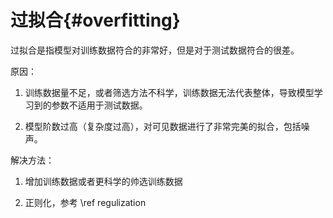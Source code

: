 过拟合{#overfitting}
===================

过拟合是指模型对训练数据符合的非常好，但是对于测试数据符合的很差。

原因：

1. 训练数据量不足，或者筛选方法不科学，训练数据无法代表整体，导致模型学习到的参数不适用于测试数据。

2. 模型阶数过高（复杂度过高），对可见数据进行了非常完美的拟合，包括噪声。

解决方法：

1. 增加训练数据或者更科学的帅选训练数据

2. 正则化，参考 \ref regulization